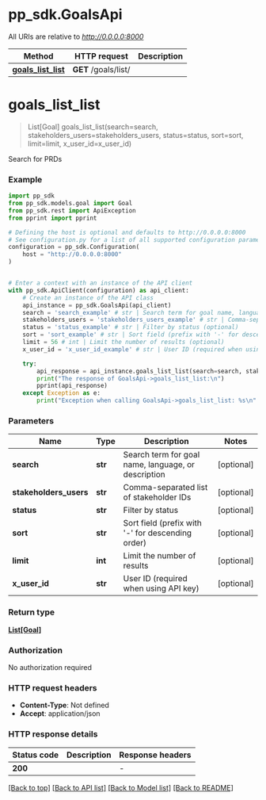 # pp_sdk.GoalsApi

All URIs are relative to *http://0.0.0.0:8000*

Method | HTTP request | Description
------------- | ------------- | -------------
[**goals_list_list**](GoalsApi.md#goals_list_list) | **GET** /goals/list/ | 


# **goals_list_list**
> List[Goal] goals_list_list(search=search, stakeholders_users=stakeholders_users, status=status, sort=sort, limit=limit, x_user_id=x_user_id)



Search for PRDs

### Example


```python
import pp_sdk
from pp_sdk.models.goal import Goal
from pp_sdk.rest import ApiException
from pprint import pprint

# Defining the host is optional and defaults to http://0.0.0.0:8000
# See configuration.py for a list of all supported configuration parameters.
configuration = pp_sdk.Configuration(
    host = "http://0.0.0.0:8000"
)


# Enter a context with an instance of the API client
with pp_sdk.ApiClient(configuration) as api_client:
    # Create an instance of the API class
    api_instance = pp_sdk.GoalsApi(api_client)
    search = 'search_example' # str | Search term for goal name, language, or description (optional)
    stakeholders_users = 'stakeholders_users_example' # str | Comma-separated list of stakeholder IDs (optional)
    status = 'status_example' # str | Filter by status (optional)
    sort = 'sort_example' # str | Sort field (prefix with '-' for descending order) (optional)
    limit = 56 # int | Limit the number of results (optional)
    x_user_id = 'x_user_id_example' # str | User ID (required when using API key) (optional)

    try:
        api_response = api_instance.goals_list_list(search=search, stakeholders_users=stakeholders_users, status=status, sort=sort, limit=limit, x_user_id=x_user_id)
        print("The response of GoalsApi->goals_list_list:\n")
        pprint(api_response)
    except Exception as e:
        print("Exception when calling GoalsApi->goals_list_list: %s\n" % e)
```



### Parameters


Name | Type | Description  | Notes
------------- | ------------- | ------------- | -------------
 **search** | **str**| Search term for goal name, language, or description | [optional] 
 **stakeholders_users** | **str**| Comma-separated list of stakeholder IDs | [optional] 
 **status** | **str**| Filter by status | [optional] 
 **sort** | **str**| Sort field (prefix with &#39;-&#39; for descending order) | [optional] 
 **limit** | **int**| Limit the number of results | [optional] 
 **x_user_id** | **str**| User ID (required when using API key) | [optional] 

### Return type

[**List[Goal]**](Goal.md)

### Authorization

No authorization required

### HTTP request headers

 - **Content-Type**: Not defined
 - **Accept**: application/json

### HTTP response details

| Status code | Description | Response headers |
|-------------|-------------|------------------|
**200** |  |  -  |

[[Back to top]](#) [[Back to API list]](../README.md#documentation-for-api-endpoints) [[Back to Model list]](../README.md#documentation-for-models) [[Back to README]](../README.md)

